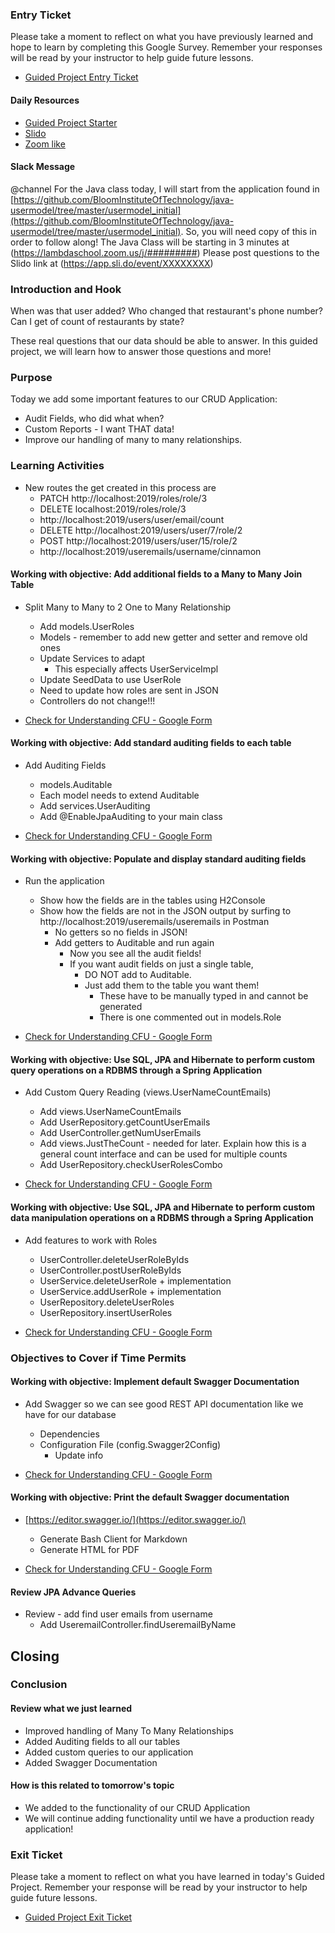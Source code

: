 ### Entry Ticket

Please take a moment to reflect on what you have previously learned and hope to learn by completing this Google Survey. Remember your responses will be read by your instructor to help guide future lessons.

* [Guided Project Entry Ticket](https://forms.gle/nfATQ1tnguVw5mVK7)

#### Daily Resources

* [Guided Project Starter](https://github.com/BloomInstituteOfTechnology/java-usermodel/tree/master/usermodel_initial)
* [Slido](https://app.sli.do/event/XXXXXXXX)
* [Zoom like](https://lambdaschool.zoom.us/j/#########)

#### Slack Message

@channel
For the Java class today, I will start from the application found in [https://github.com/BloomInstituteOfTechnology/java-usermodel/tree/master/usermodel_initial](https://github.com/BloomInstituteOfTechnology/java-usermodel/tree/master/usermodel_initial). So, you will need copy of this in order to follow along!
The Java Class will be starting in 3 minutes at (https://lambdaschool.zoom.us/j/#########)
Please post questions to the Slido link at (https://app.sli.do/event/XXXXXXXX)

### Introduction and Hook

When was that user added?
Who changed that restaurant's phone number?
Can I get of count of restaurants by state?

These real questions that our data should be able to answer. In this guided project, we will learn how to answer those questions and more!

### Purpose

Today we add some important features to our CRUD Application:

* Audit Fields, who did what when?
* Custom Reports - I want THAT data!
* Improve our handling of many to many relationships.

### Learning Activities

* New routes the get created in this process are
  * PATCH http://localhost:2019/roles/role/3
  * DELETE localhost:2019/roles/role/3
  * http://localhost:2019/users/user/email/count
  * DELETE http://localhost:2019/users/user/7/role/2
  * POST http://localhost:2019/users/user/15/role/2
  * http://localhost:2019/useremails/username/cinnamon

#### Working with objective: Add additional fields to a Many to Many Join Table

* Split Many to Many to 2 One to Many Relationship
  * Add models.UserRoles
  * Models - remember to add new getter and setter and remove old ones
  * Update Services to adapt
    * This especially affects UserServiceImpl
  * Update SeedData to use UserRole
  * Need to update how roles are sent in JSON
  * Controllers do not change!!!

* [Check for Understanding CFU - Google Form](https://forms.gle/g2z7wdKt5WBW8D5fA)

#### Working with objective: Add standard auditing fields to each table

* Add Auditing Fields
  * models.Auditable
  * Each model needs to extend Auditable
  * Add services.UserAuditing
  * Add @EnableJpaAuditing to your main class

* [Check for Understanding CFU - Google Form](https://forms.gle/7XdtMtnTcx5hfXEw7)

#### Working with objective: Populate and display standard auditing fields

* Run the application
  * Show how the fields are in the tables using H2Console
  * Show how the fields are not in the JSON output by surfing to http://localhost:2019/useremails/useremails in Postman
    * No getters so no fields in JSON!
    * Add getters to Auditable and run again
      * Now you see all the audit fields!
      * If you want audit fields on just a single table,
        * DO NOT add to Auditable.
        * Just add them to the table you want them!
          * These have to be manually typed in and cannot be generated
          * There is one commented out in models.Role

* [Check for Understanding CFU - Google Form](https://forms.gle/kHJDeJkdLWiXpVei9)

#### Working with objective: Use SQL, JPA and Hibernate to perform custom query operations on a RDBMS through a Spring Application

* Add Custom Query Reading (views.UserNameCountEmails)
  * Add views.UserNameCountEmails
  * Add UserRepository.getCountUserEmails
  * Add UserController.getNumUserEmails
  * Add views.JustTheCount - needed for later. Explain how this is a general count interface and can be used for multiple counts
  * Add UserRepository.checkUserRolesCombo

* [Check for Understanding CFU - Google Form](https://forms.gle/NstYdHkaYA4pP9Cy9)

#### Working with objective: Use SQL, JPA and Hibernate to perform custom data manipulation operations on a RDBMS through a Spring Application

* Add features to work with Roles
  * UserController.deleteUserRoleByIds
  * UserController.postUserRoleByIds
  * UserService.deleteUserRole + implementation
  * UserService.addUserRole + implementation
  * UserRepository.deleteUserRoles
  * UserRepository.insertUserRoles

* [Check for Understanding CFU - Google Form](https://forms.gle/JF1f3eR2UYYccsFr7)

### Objectives to Cover if Time Permits

#### Working with objective: Implement default Swagger Documentation

* Add Swagger so we can see good REST API documentation like we have for our database
  * Dependencies
  * Configuration File (config.Swagger2Config)
    * Update info

* [Check for Understanding CFU - Google Form](https://forms.gle/n3jX4sRG2m8GpFwS7)

#### Working with objective: Print the default Swagger documentation

* [https://editor.swagger.io/](https://editor.swagger.io/)
  * Generate Bash Client for Markdown
  * Generate HTML for PDF

* [Check for Understanding CFU - Google Form](https://forms.gle/SXVxmHc6QXYw2WNU7)

#### Review JPA Advance Queries

* Review - add find user emails from username
  * Add UseremailController.findUseremailByName

## Closing

### Conclusion

#### Review what we just learned

* Improved handling of Many To Many Relationships
* Added Auditing fields to all our tables
* Added custom queries to our application
* Added Swagger Documentation

#### How is this related to tomorrow's topic

* We added to the functionality of our CRUD Application
* We will continue adding functionality until we have a production ready application!

### Exit Ticket

Please take a moment to reflect on what you have learned in today's Guided Project. Remember your response will be read by your instructor to help guide future lessons.

* [Guided Project Exit Ticket](https://forms.gle/Gox3qB99zQUMWDBF9)
